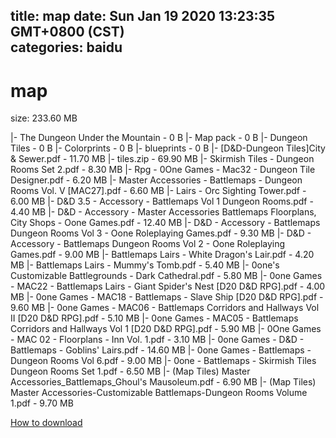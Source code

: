 
title: map
date: Sun Jan 19 2020 13:23:35 GMT+0800 (CST)    
categories: baidu
---

# map
size: 233.60 MB
 
 
|- The Dungeon Under the Mountain - 0 B
|- Map pack - 0 B
|- Dungeon Tiles - 0 B
|- Colorprints - 0 B
|- blueprints - 0 B
|- [D&D-Dungeon Tiles]City & Sewer.pdf - 11.70 MB
|- tiles.zip - 69.90 MB
|- Skirmish Tiles - Dungeon Rooms Set 2.pdf - 8.30 MB
|- Rpg - 0One Games - Mac32 - Dungeon Tile Designer.pdf - 6.20 MB
|- Master Accessories - Battlemaps - Dungeon Rooms Vol. V [MAC27].pdf - 6.60 MB
|- Lairs - Orc Sighting Tower.pdf - 6.00 MB
|- D&D 3.5 - Accessory - Battlemaps Vol 1 Dungeon Rooms.pdf - 4.40 MB
|- D&D - Accessory - Master Accessories Battlemaps Floorplans, City Shops - Oone Games.pdf - 12.40 MB
|- D&D - Accessory - Battlemaps Dungeon Rooms Vol 3 - Oone Roleplaying Games.pdf - 9.30 MB
|- D&D - Accessory - Battlemaps Dungeon Rooms Vol 2 - Oone Roleplaying Games.pdf - 9.00 MB
|- Battlemaps Lairs - White Dragon's Lair.pdf - 4.20 MB
|- Battlemaps Lairs - Mummy's Tomb.pdf - 5.40 MB
|- 0one's Customizable Battlegrounds - Dark Cathedral.pdf - 5.80 MB
|- 0one Games - MAC22 - Battlemaps Lairs - Giant Spider's Nest [D20 D&D RPG].pdf - 4.00 MB
|- 0one Games - MAC18 - Battlemaps - Slave Ship [D20 D&D RPG].pdf - 9.60 MB
|- 0one Games - MAC06 - Battlemaps Corridors and Hallways Vol II [D20 D&D RPG].pdf - 5.10 MB
|- 0one Games - MAC05 - Battlemaps Corridors and Hallways Vol 1 [D20 D&D RPG].pdf - 5.90 MB
|- 0One Games - MAC 02 - Floorplans - Inn Vol. 1.pdf - 3.10 MB
|- 0one Games - D&D - Battlemaps - Goblins' Lairs.pdf - 14.60 MB
|- 0one Games - Battlemaps - Dungeon Rooms Vol 6.pdf - 9.00 MB
|- 0one - Battlemaps - Skirmish Tiles Dungeon Rooms Set 1.pdf - 6.50 MB
|- (Map Tiles) Master Accessories_Battlemaps_Ghoul's Mausoleum.pdf - 6.90 MB
|- (Map Tiles) Master Accessories-Customizable Battlemaps-Dungeon Rooms Volume 1.pdf - 9.70 MB

[How to download](https://bpcam.bemobtrk.com/go/2ceec3aa-1ca2-46d6-b9ff-aaa5c184517c?jno=756)